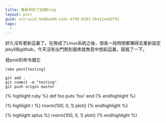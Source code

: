 ```yaml
---
title: 重新弄好了這個blog
layout: post
guid: urn:uuid:9a90ae04-e1dc-4f99-8283-5b412ee92f92
tags:
  - 
---
```


好久沒有更新這裏了。在換成了Linux系統之後，很長一段時間都懶得去重新設定jekyll和github，今天沒有出門閒到蛋疼就無意中想起這裏，鼓搗了一下。

發post的命令備忘


	rake post[testing]
	
	git add .
	git commit -m "testing"
	git push origin master




{% highlight ruby %}
def foo
  puts 'foo'
end
{% endhighlight %}

{% highlight r %}
rnorm(100, 0, 1)
plot()
{% endhighlight %}

{% highlight splus %}
rnorm(100, 0, 1)
plot()
{% endhighlight %}

